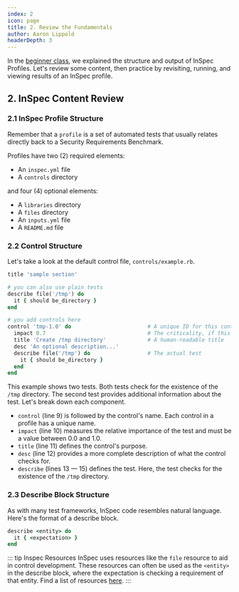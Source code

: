 ```yaml
---
index: 2
icon: page
title: 2. Review the Fundamentals
author: Aaron Lippold
headerDepth: 3
---
```


In the [beginner class](/courses/beginner/README.md), we explained the structure and output of InSpec Profiles. Let's review some content, then practice by revisiting, running, and viewing results of an InSpec profile.

## 2. InSpec Content Review
### 2.1 InSpec Profile Structure
Remember that a `profile` is a set of automated tests that usually relates directly back to a Security Requirements Benchmark.

Profiles have two (2) required elements:
- An `inspec.yml` file 
- A `controls` directory

and four (4) optional elements: 
- A `libraries` directory 
- A `files` directory
- An `inputs.yml` file 
- A `README.md` file

### 2.2 Control Structure

Let's take a look at the default control file, `controls/example.rb`.

```ruby
title 'sample section'

# you can also use plain tests
describe file('/tmp') do
  it { should be_directory }
end

# you add controls here
control 'tmp-1.0' do                        # A unique ID for this control
  impact 0.7                                # The criticality, if this control fails.
  title 'Create /tmp directory'             # A human-readable title
  desc 'An optional description...'
  describe file('/tmp') do                  # The actual test
    it { should be_directory }
  end
end
```

This example shows two tests. Both tests check for the existence of the `/tmp` directory. The second test provides additional information about the test. Let's break down each component.

- `control` (line 9) is followed by the control's name. Each control in a profile has a unique name.
- `impact` (line 10) measures the relative importance of the test and must be a value between 0.0 and 1.0.
- `title` (line 11) defines the control's purpose.
- `desc` (line 12) provides a more complete description of what the control checks for.
- `describe` (lines 13 — 15) defines the test. Here, the test checks for the existence of the `/tmp` directory.

### 2.3 Describe Block Structure

As with many test frameworks, InSpec code resembles natural language. Here's the format of a describe block.

```ruby
describe <entity> do
  it { <expectation> }
end
```

::: tip Inspec Resources
InSpec uses resources like the `file` resource to aid in control development. These resources can often be used as the `<entity>` in the describe block, where the expectation is checking a requirement of that entity. Find a list of resources [here](https://docs.chef.io/inspec/resources/).
:::
